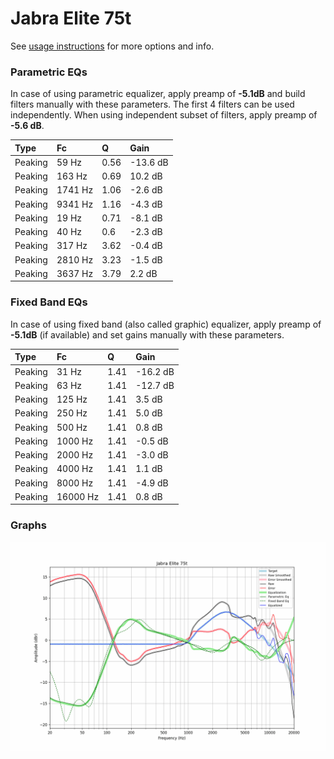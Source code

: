 # Jabra Elite 75t
See [usage instructions](https://github.com/jaakkopasanen/AutoEq#usage) for more options and info.

### Parametric EQs
In case of using parametric equalizer, apply preamp of **-5.1dB** and build filters manually
with these parameters. The first 4 filters can be used independently.
When using independent subset of filters, apply preamp of **-5.6 dB**.

| Type    | Fc      |    Q | Gain     |
|:--------|:--------|:-----|:---------|
| Peaking | 59 Hz   | 0.56 | -13.6 dB |
| Peaking | 163 Hz  | 0.69 | 10.2 dB  |
| Peaking | 1741 Hz | 1.06 | -2.6 dB  |
| Peaking | 9341 Hz | 1.16 | -4.3 dB  |
| Peaking | 19 Hz   | 0.71 | -8.1 dB  |
| Peaking | 40 Hz   | 0.6  | -2.3 dB  |
| Peaking | 317 Hz  | 3.62 | -0.4 dB  |
| Peaking | 2810 Hz | 3.23 | -1.5 dB  |
| Peaking | 3637 Hz | 3.79 | 2.2 dB   |

### Fixed Band EQs
In case of using fixed band (also called graphic) equalizer, apply preamp of **-5.1dB**
(if available) and set gains manually with these parameters.

| Type    | Fc       |    Q | Gain     |
|:--------|:---------|:-----|:---------|
| Peaking | 31 Hz    | 1.41 | -16.2 dB |
| Peaking | 63 Hz    | 1.41 | -12.7 dB |
| Peaking | 125 Hz   | 1.41 | 3.5 dB   |
| Peaking | 250 Hz   | 1.41 | 5.0 dB   |
| Peaking | 500 Hz   | 1.41 | 0.8 dB   |
| Peaking | 1000 Hz  | 1.41 | -0.5 dB  |
| Peaking | 2000 Hz  | 1.41 | -3.0 dB  |
| Peaking | 4000 Hz  | 1.41 | 1.1 dB   |
| Peaking | 8000 Hz  | 1.41 | -4.9 dB  |
| Peaking | 16000 Hz | 1.41 | 0.8 dB   |

### Graphs
![](./Jabra%20Elite%2075t.png)
